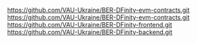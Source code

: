 https://github.com/VAU-Ukraine/BER-DFinity-evm-contracts.git
https://github.com/VAU-Ukraine/BER-DFinity-evm-contracts.git
https://github.com/VAU-Ukraine/BER-DFinity-frontend.git
https://github.com/VAU-Ukraine/BER-DFinity-backend.git
